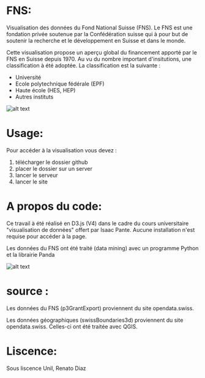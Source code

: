 # FNS:

Visualisation des données du Fond National Suisse (FNS). Le FNS est une fondation privée soutenue par la Confédération suisse qui à pour but de soutenir la recherche et le développement en Suisse et dans le monde.

Cette visualisation propose un aperçu global du financement apporté par le FNS en Suisse depuis 1970. Au vu du nombre important d'insitutions, une classification à été adoptée. La classification est la suivante : 

- Université
- Ecole polytechnique fédérale (EPF)
- Haute école (HES, HEP)
- Autres instituts

![alt text](https://github.com/rerouj/fns/blob/master/screenshots/screenshot1.png)

# Usage:

Pour accéder à la visualisation vous devez : 

1) télécharger le dossier github 
2) placer le dossier sur un server 
3) lancer le serveur 
4) lancer le site

# A propos du code:

Ce travail à été réalisé en D3.js (V4) dans le cadre du cours universitaire "visualisation de données" offert par Isaac Pante.
Aucune installation n'est requise pour accéder à la page.

Les données du FNS ont été traité (data mining) avec un programme Python et la librairie Panda

![alt text](https://github.com/rerouj/fns/blob/master/screenshots/screenshot2.png)

# source :

Les données du FNS (p3GrantExport) proviennent du site opendata.swiss.

Les données géographiques (swissBoundaries3d) proviennent du site opendata.swiss. Celles-ci ont été traitée avec QGIS.

# Liscence:

Sous liscence Unil, Renato Diaz
